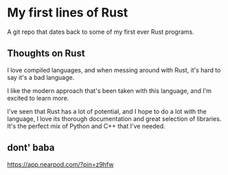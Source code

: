 # My first lines of Rust

A git repo that dates back to some of my first ever Rust programs.

## Thoughts on Rust

I love compiled languages, and when messing around with Rust, it's hard to say it's a bad language.

I like the modern approach that's been taken with this language, and I'm excited to learn more.

I've seen that Rust has a lot of potential, and I hope to do a lot with the language, I love its thorough documentation and great selection of libraries. It's the perfect mix of Python and C++ that I've needed.

## dont' baba
https://app.nearpod.com/?pin=z9hfw
